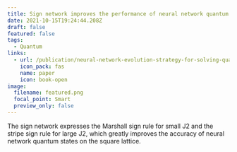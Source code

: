 ```yaml
---
title: Sign network improves the performance of neural network quantum state
date: 2021-10-15T19:24:44.208Z
draft: false
featured: false
tags:
  - Quantum
links:
  - url: /publication/neural-network-evolution-strategy-for-solving-quantum-sign-structures/
    icon_pack: fas
    name: paper
    icon: book-open
image:
  filename: featured.png
  focal_point: Smart
  preview_only: false
---
```

The sign network expresses the Marshall sign rule for small J2 and the stripe sign rule for large J2, which greatly improves the accuracy of neural network quantum states on the square lattice.